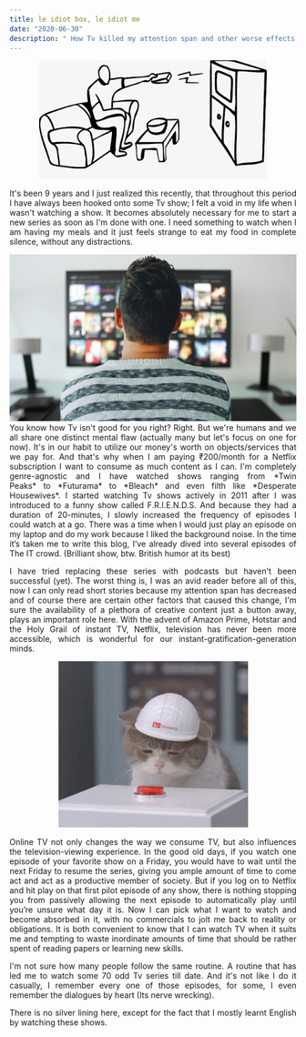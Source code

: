 ```yaml
---
title: le idiot box, le idiot me
date: "2020-06-30"
description: " How Tv killed my attention span and other worse effects "
---
```

<div style="text-align: justify"> 

<p align="center">
    <img src = "./tv.png" alt ="Man pointing remote at tv" >
</p>

It's been 9 years and I just realized this recently, that throughout this period I have always been hooked onto some Tv show; I felt a void in my life when I wasn't watching a show. It becomes absolutely necessary for me to start a new series as soon as I'm done with one. I need something to watch when I am having my meals and it just feels strange to eat my food in complete silence, without any distractions.

<img src = "./chill.jpg" alt ="Man watching tv" >

<br>
You know how Tv isn't good for you right? Right. But we're humans and we all share one distinct mental flaw (actually many but let's focus on one for now). It's in our habit to utilize our money's worth on objects/services that we pay for. And that's why when I am paying ₹200/month for a Netflix subscription I want to consume as much content as I can. I'm completely genre-agnostic and I have watched shows ranging from *Twin Peaks* to *Futurama* to *Bleach* and even filth like *Desperate Housewives*. I started watching Tv shows actively in 2011 after I was introduced to a funny show called F.R.I.E.N.D.S. And because they had a duration of 20-minutes, I slowly increased the frequency of episodes I could watch at a go. There was a time when I would just play an episode on my laptop and do my work because I liked the background noise. In the time it’s taken me to write this blog, I’ve already dived into several episodes of The IT crowd. (Brilliant show, btw. British humor at its best)


I have tried replacing these series with podcasts but haven't been successful (yet). The worst thing is, I was an avid reader before all of this, now I can only read short stories because my attention span has decreased and of course there are certain other factors that caused this change, I'm sure the availability of a plethora of creative content just a button away, plays an important role here. With the advent of Amazon Prime, Hotstar and the Holy Grail of instant TV, Netflix, television has never been more accessible, which is wonderful for our instant-gratification-generation minds.

<div style="text-align: center"> 
  <img src = "./IG.gif" alt ="Cat pressing button animation" >
</div>

Online TV not only changes the way we consume TV, but also influences the television-viewing experience. In the good old days, if you watch one episode of your favorite show on a Friday, you would have to wait until the next Friday to resume the series, giving you ample amount of time to come act and act as a productive member of society. But if you log on to Netflix and hit play on that first pilot episode of any show, there is nothing stopping you from passively allowing the next episode to automatically play until you’re unsure what day it is. Now I can pick what I want to watch and become absorbed in it, with no commercials to jolt me back to reality or obligations. It is both convenient to know that I can watch TV when it suits me and tempting to waste inordinate amounts of time that should be rather spent of reading papers or learning new skills. 

I'm not sure how many people follow the same routine. A routine that has led me to watch some 70 odd Tv series till date. And it's not like I do it casually, I remember every one of those episodes, for some, I even remember the dialogues by heart (Its nerve wrecking).

There is no silver lining here, except for the fact that I mostly learnt English by watching these shows.

</div>